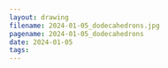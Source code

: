 ```yaml
---
layout: drawing
filename: 2024-01-05_dodecahedrons.jpg
pagename: 2024-01-05_dodecahedrons
date: 2024-01-05
tags:
---
```

